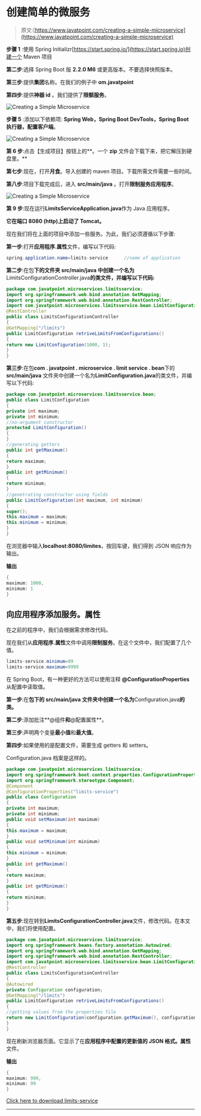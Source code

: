 # 创建简单的微服务

> 原文:[https://www.javatpoint.com/creating-a-simple-microservice](https://www.javatpoint.com/creating-a-simple-microservice)

**步骤 1** :使用 Spring Initializr[https://start.spring.io/](https://start.spring.io)创建一个 Maven 项目

**第二步**:选择 Spring Boot 版 **2.2.0 M6** 或更高版本。不要选择快照版本。

**第三步**:提供**集团**名称。在我们的例子中 **om.javatpoint**

**第四步**:提供**神器 id** 。我们提供了**限额服务**。

![Creating a Simple Microservice](img/40ec55793d28f342633b2cc47bb3b38f.png)

**步骤 5** :添加以下依赖项: **Spring Web，Spring Boot DevTools，Spring Boot 执行器，配置客户端**。

![Creating a Simple Microservice](img/aca8ab629dd58556984ea8965340d501.png)

**第 6 步**:点击【生成项目】按钮上的**。一个 **zip** 文件会下载下来，把它解压到硬盘里。**

**第七步**:现在，打开**月食**。导入创建的 maven 项目。下载所需文件需要一些时间。

**第八步**:项目下载完成后，进入 **src/main/java** 。打开**限制服务应用程序**。

![Creating a Simple Microservice](img/0f0c4da1d44b2a6e3029b507ab0e93b3.png)

**第 9 步**:现在运行**LimitsServiceApplication.java**作为 Java 应用程序。

**它在端口 8080 (http)上启动了 Tomcat。**

现在我们将在上面的项目中添加一些服务。为此，我们必须遵循以下步骤:

**第一步**:打开**应用程序.属性**文件，编写以下代码:

```java
spring.application.name=limits-service		//name of application

```

**第二步**:在包**下的文件夹 src/main/java 中创建一个名为**LimitsConfigurationController.java**的类文件，并编写以下代码:**

```java
package com.javatpoint.microservices.limitsservice;
import org.springframework.web.bind.annotation.GetMapping;
import org.springframework.web.bind.annotation.RestController;
import com.javatpoint.microservices.limitsservice.bean.LimitConfiguration;
@RestController
public class LimitsConfigurationController 
{
@GetMapping("/limits")
public LimitConfiguration retriveLimitsFromConfigurations()
{
return new LimitConfiguration(1000, 1);
}
}

```

**第三步**:在包**com . javatpoint . microservice . limit service . bean**下的 **src/main/java** 文件夹中创建一个名为**LimitConfiguration.java**的类文件，并编写以下代码:

```java
package com.javatpoint.microservices.limitsservice.bean;
public class LimitConfiguration 
{
private int maximum;
private int minimum;
//no-argument constructor
protected LimitConfiguration()
{
}
//generating getters
public int getMaximum() 
{
return maximum;
}
public int getMinimum() 
{
return minimum;
}
//genetrating constructor using fields
public LimitConfiguration(int maximum, int minimum) 
{
super();
this.maximum = maximum;
this.minimum = minimum;
}
}

```

在浏览器中输入**localhost:8080/limites**，按回车键，我们得到 JSON 响应作为输出。

**输出**

```java
{
maximum: 1000,
minimum: 1
}

```

## 向应用程序添加服务。属性

在之前的程序中，我们会根据需求修改代码。

现在我们从**应用程序.属性**文件中调用**限制服务**。在这个文件中，我们配置了几个值。

```java
limits-service.minimum=99
limits-service.maximum=9999

```

在 Spring Boot，有一种更好的方法可以使用注释 **@ConfigurationProperties** 从配置中读取值。

**第一步**:在**包下的 **src/main/java** 文件夹中创建一个名为**Configuration.java**的类。**

**第二步**:添加批注**@组件**和**@配置属性**。

**第三步**:声明两个变量**最小值**和**最大值**。

**第四步**:如果使用的是配置文件，需要生成 getters 和 setters。

Configuration.java 档案是这样的。

```java
package com.javatpoint.microservices.limitsservice;
import org.springframework.boot.context.properties.ConfigurationProperties;
import org.springframework.stereotype.Component;
@Component
@ConfigurationProperties("limits-service")
public class Configuration 
{
private int maximum;
private int minimum;
public void setMaximum(int maximum) 
{
this.maximum = maximum;
}
public void setMinimum(int minimum) 
{
this.minimum = minimum;
}
public int getMaximum() 
{
return maximum;
}
public int getMinimum() 
{
return minimum;
}
}

```

**第五步**:现在转到**LimitsConfigurationController.java**文件，修改代码。在本文中，我们将使用配置。

```java
package com.javatpoint.microservices.limitsservice;
import org.springframework.beans.factory.annotation.Autowired;
import org.springframework.web.bind.annotation.GetMapping;
import org.springframework.web.bind.annotation.RestController;
import com.javatpoint.microservices.limitsservice.bean.LimitConfiguration;
@RestController
public class LimitsConfigurationController 
{
@Autowired	
private Configuration configuration;	
@GetMapping("/limits")
public LimitConfiguration retriveLimitsFromConfigurations()
{
//getting values from the properties file
return new LimitConfiguration(configuration.getMaximum(), configuration.getMinimum());
}
}

```

现在刷新浏览器页面。它显示了在**应用程序中配置的更新值的 JSON 格式。属性**文件。

**输出**

```java
{
maximum: 999,
minimum: 99
}

```

[Click here to download limits-service](https://static.javatpoint.com/tutorial/microservices/download/limits-service.zip)

* * *